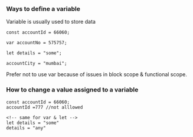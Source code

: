 ### Ways to define a variable

Variable is usually used to store data

```
const accountId = 66060;

var accountNo = 575757;

let details = "some";

accountCity = "mumbai";
```

Prefer not to use var because of issues in block scope & functional scope.

### How to change a value assigned to a variable

```
const accountId = 66060;
accountId =777 //not alllowed

<!-- same for var & let -->
let details = "some"
details = "any"
```
